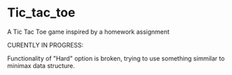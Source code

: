 # Tic_tac_toe
A Tic Tac Toe game inspired by a homework assignment

CURENTLY IN PROGRESS:
	
Functionality of "Hard" option is broken, trying to use something simmilar to minimax data structure. 
